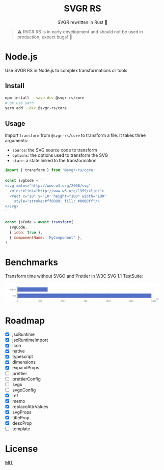 <h1 align="center">SVGR RS</h1>

<p align="center">SVGR rewritten in Rust 🦀</p>

> ⚠️ RVGR RS is in early development and should not be used in production, expect bugs! 🐛

# Node.js

Use SVGR RS in Node.js to complex transformations or tools.

## Install

```sh
npm install --save-dev @svgr-rs/core
# or use yarn
yarn add --dev @svgr-rs/core
```

## Usage

Import `transform` from `@svgr-rs/core` to transform a file. It takes three arguments:

* `source`: the SVG source code to transform
* `options`: the options used to transform the SVG
* `state`: a state linked to the transformation

```js
import { transform } from '@svgr-rs/core'

const svgCode = `
<svg xmlns="http://www.w3.org/2000/svg"
  xmlns:xlink="http://www.w3.org/1999/xlink">
  <rect x="10" y="10" height="100" width="100"
    style="stroke:#ff0000; fill: #0000ff"/>
</svg>
`

const jsCode = await transform(
  svgCode,
  { icon: true },
  { componentName: 'MyComponent' },
)
```

# Benchmarks

Transform time without SVGO and Prettier in W3C SVG 1.1 TestSuite:

![Transform time](./snapshots/transform-time.png)

# Roadmap

- [x] jsxRuntime
- [x] jsxRuntimeImport
- [x] icon
- [x] native
- [x] typescript
- [x] dimensions
- [x] expandProps
- [ ] prettier
- [ ] prettierConfig
- [ ] svgo
- [ ] svgoConfig
- [x] ref
- [x] memo
- [x] replaceAttrValues
- [x] svgProps
- [x] titleProp
- [x] descProp
- [ ] template

# License

[MIT](./LICENSE)
